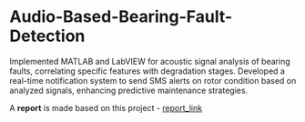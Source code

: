 # Audio-Based-Bearing-Fault-Detection
Implemented MATLAB and LabVIEW for acoustic signal analysis of bearing faults, correlating specific features with degradation stages. Developed a real-time notification system to send SMS alerts on rotor condition based on analyzed signals, enhancing predictive maintenance strategies.

A **report** is made based on this project - [report_link](https://drive.google.com/file/d/198LUVqTp3MrQ5pwkKpFq4Tg-Sl2_0oJD/view?usp=sharing)
